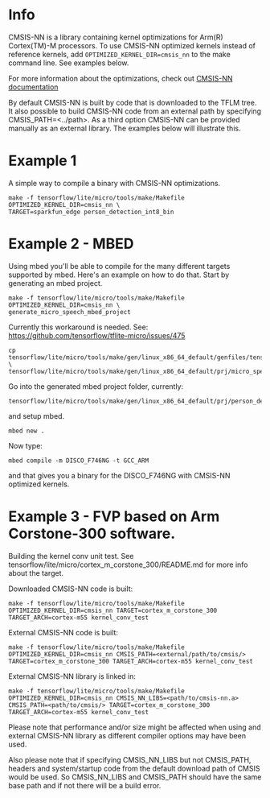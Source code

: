 <!-- mdformat off(b/169948621#comment2) -->

# Info
CMSIS-NN is a library containing kernel optimizations for Arm(R) Cortex(TM)-M
processors. To use CMSIS-NN optimized kernels instead of reference kernels, add
`OPTIMIZED_KERNEL_DIR=cmsis_nn` to the make command line. See examples below.

For more information about the optimizations, check out
[CMSIS-NN documentation](https://github.com/ARM-software/CMSIS_5/blob/develop/CMSIS/NN/README.md)

By default CMSIS-NN is built by code that is downloaded to the TFLM tree.
It also possible to build CMSIS-NN code from an external path by specifying CMSIS_PATH=<../path>.
As a third option CMSIS-NN can be provided manually as an external library.
The examples below will illustrate this.

# Example 1

A simple way to compile a binary with CMSIS-NN optimizations.

```
make -f tensorflow/lite/micro/tools/make/Makefile OPTIMIZED_KERNEL_DIR=cmsis_nn \
TARGET=sparkfun_edge person_detection_int8_bin
```

# Example 2 - MBED

Using mbed you'll be able to compile for the many different targets supported by
mbed. Here's an example on how to do that. Start by generating an mbed project.

```
make -f tensorflow/lite/micro/tools/make/Makefile OPTIMIZED_KERNEL_DIR=cmsis_nn \
generate_micro_speech_mbed_project
```

Currently this workaround is needed. See: https://github.com/tensorflow/tflite-micro/issues/475

```
cp tensorflow/lite/micro/tools/make/gen/linux_x86_64_default/genfiles/tensorflow/lite/micro/examples/micro_speech/micro_speech_model_data.* \
tensorflow/lite/micro/tools/make/gen/linux_x86_64_default/prj/micro_speech/mbed/tensorflow/lite/micro/examples/micro_speech/
```

Go into the generated mbed project folder, currently:

```
tensorflow/lite/micro/tools/make/gen/linux_x86_64_default/prj/person_detection_int8/mbed
```

and setup mbed.

```
mbed new .
```

Now type:

```
mbed compile -m DISCO_F746NG -t GCC_ARM
```

and that gives you a binary for the DISCO_F746NG with CMSIS-NN optimized
kernels.

# Example 3 - FVP based on Arm Corstone-300 software.
Building the kernel conv unit test.
See tensorflow/lite/micro/cortex_m_corstone_300/README.md for more info about the target.

Downloaded CMSIS-NN code is built:
```
make -f tensorflow/lite/micro/tools/make/Makefile OPTIMIZED_KERNEL_DIR=cmsis_nn TARGET=cortex_m_corstone_300 TARGET_ARCH=cortex-m55 kernel_conv_test
```

External CMSIS-NN code is built:
```
make -f tensorflow/lite/micro/tools/make/Makefile OPTIMIZED_KERNEL_DIR=cmsis_nn CMSIS_PATH=<external/path/to/cmsis/> TARGET=cortex_m_corstone_300 TARGET_ARCH=cortex-m55 kernel_conv_test
```

External CMSIS-NN library is linked in:
```
make -f tensorflow/lite/micro/tools/make/Makefile OPTIMIZED_KERNEL_DIR=cmsis_nn CMSIS_NN_LIBS=<path/to/cmsis-nn.a> CMSIS_PATH=<path/to/cmsis/> TARGET=cortex_m_corstone_300 TARGET_ARCH=cortex-m55 kernel_conv_test
```

Please note that performance and/or size might be affected when using and external CMSIS-NN library as different compiler options may have been used.

Also please note that if specifying CMSIS_NN_LIBS but not CMSIS_PATH, headers and system/startup code from the default download path of CMSIS would be used. So CMSIS_NN_LIBS and CMSIS_PATH should have the same base path and if not there will be a build error.
